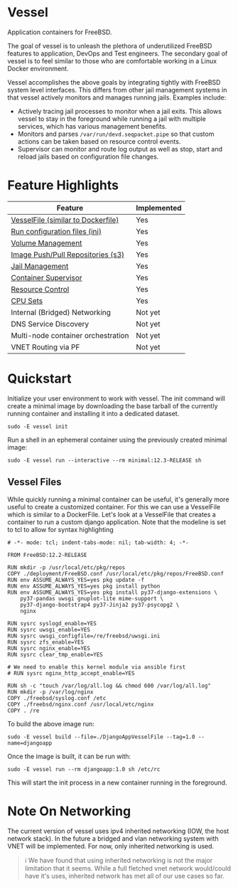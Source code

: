 # Vessel
Application containers for FreeBSD.

The goal of vessel is to unleash the plethora of underutilized FreeBSD features to application, DevOps and Test engineers.  The secondary goal of vessel is to feel similar to those who are comfortable working in a Linux Docker environment.

Vessel accomplishes the above goals by integrating tightly with FreeBSD system level interfaces.  This differs from other jail management systems in that vessel actively monitors and manages running jails.  Examples include:

* Actively tracing jail processes to monitor when a jail exits.  This allows vessel to stay in the foreground while running a jail with multiple services, which has various management benefits.
* Monitors and parses `/var/run/devd.seqpacket.pipe` so that custom actions can be taken based on resource control events.
* Supervisor can monitor and route log output as well as stop, start and reload jails based on configuration file changes.

# Feature Highlights

|Feature                                                                            | Implemented|
|-----------------------------------------------------------------------------------|------------|
| [VesselFile (similar to Dockerfile)](docs/ImageCreation.md)                       | Yes        |
| [Run configuration files (ini)](docs/RunningContainer.md#runtime-file)            | Yes        |
| [Volume Management](docs/RunningContainer.md#volumes-and-datasets)                | Yes        |
| [Image Push/Pull Repositories (s3)](docs/ImageCreation.md#impage-publish-and-pull)| Yes        |
| [Jail Management](docs/RunningContainer.md#jail-management)                       | Yes        |
| [Container Supervisor](docs/supervisor.md)                                        | Yes        |
| [Resource Control](docs/ResourceControl.md)                                       | Yes        |
| [CPU Sets](docs/RunningContainer.md#cpu-sets)                                     | Yes        |
| Internal (Bridged) Networking                                                     | Not yet    |
| DNS Service Discovery                                                             | Not yet    |
| Multi-node container orchestration                                                | Not yet    |
| VNET Routing via PF                                                               | Not yet    |


# Quickstart

Initialize your user environment to work with vessel.  The init command will create a minimal image by downloading the base tarball of the currently running container and installing it into a dedicated dataset.

`sudo -E vessel init`

Run a shell in an ephemeral container using the previously created minimal image:

`sudo -E vessel run --interactive --rm minimal:12.3-RELEASE sh`

## Vessel Files

While quickly running a minimal container can be useful, it's generally more useful to create a customized container.  For this we can use a VesselFile which is similar to a DockerFile.  Let's look at a VesselFile that creates a container to run a custom django application.  Note that the modeline is set to tcl to allow for syntax highlighting

```
# -*- mode: tcl; indent-tabs-mode: nil; tab-width: 4; -*-

FROM FreeBSD:12.2-RELEASE

RUN mkdir -p /usr/local/etc/pkg/repos
COPY ./deployment/FreeBSD.conf /usr/local/etc/pkg/repos/FreeBSD.conf
RUN env ASSUME_ALWAYS_YES=yes pkg update -f
RUN env ASSUME_ALWAYS_YES=yes pkg install python
RUN env ASSUME_ALWAYS_YES=yes pkg install py37-django-extensions \
    py37-pandas uwsgi gnuplot-lite mime-support \
    py37-django-bootstrap4 py37-Jinja2 py37-psycopg2 \
    nginx

RUN sysrc syslogd_enable=YES
RUN sysrc uwsgi_enable=YES
RUN sysrc uwsgi_configfile=/re/freebsd/uwsgi.ini
RUN sysrc zfs_enable=YES
RUN sysrc nginx_enable=YES
RUN sysrc clear_tmp_enable=YES 

# We need to enable this kernel module via ansible first
# RUN sysrc nginx_http_accept_enable=YES

RUN sh -c "touch /var/log/all.log && chmod 600 /var/log/all.log"
RUN mkdir -p /var/log/nginx
COPY ./freebsd/syslog.conf /etc
COPY ./freebsd/nginx.conf /usr/local/etc/nginx
COPY . /re

```

To build the above image run:

`sudo -E vessel build --file=./DjangoAppVesselFile --tag=1.0 --name=djangoapp`

Once the image is built, it can be run with:

`sudo -E vessel run --rm djangoapp:1.0 sh /etc/rc`

This will start the init process in a new container running in the foreground.  

# Note On Networking

The current version of vessel uses ipv4 inherited networking (IOW, the host network stack).  In the future a bridged and vlan networking system with VNET will be implemented.  For now, only inherited networking is used.  

> ℹ️ We have found that using inherited networking is not the major limitation that it seems.  While a full fletched vnet network would/could have it's uses, inherited network has met all of our use cases so far.

